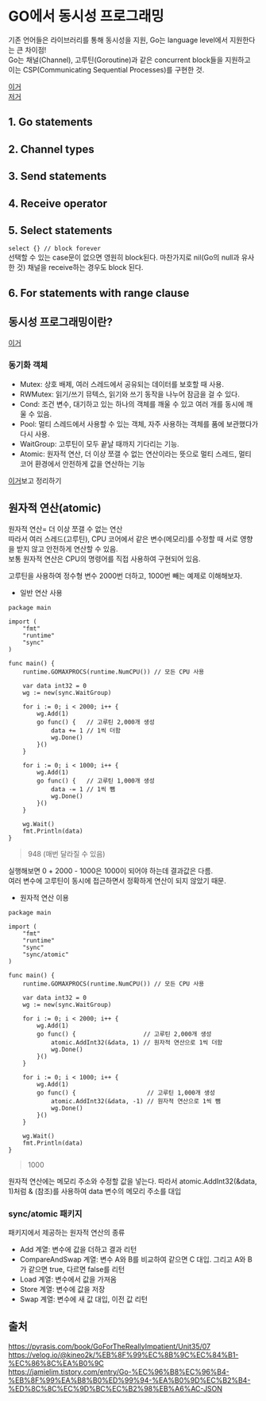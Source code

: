 # GO에서 동시성 프로그래밍  
기존 언어들은 라이브러리를 통해 동시성을 지원, Go는 language level에서 지원한다는 큰 차이점!  
Go는 채널(Channel), 고루틴(Goroutine)과 같은 concurrent block들을 지원하고 이는 CSP(Communicating Sequential Processes)를 구현한 것.  

[이거](https://thegopher.tistory.com/1)  
[저거](https://thegopher.tistory.com/2)  

## 1. Go statements  
## 2. Channel types  
## 3. Send statements  
## 4. Receive operator  
## 5. Select statements  
```select {} // block forever```  
선택할 수 있는 case문이 없으면 영원히 block된다. 마찬가지로 nil(Go의 null과 유사한 것) 채널을 receive하는 경우도 block 된다.  

## 6. For statements with range clause  




## 동시성 프로그래밍이란?  
[이거](https://velog.io/@kineo2k/%EB%8F%99%EC%8B%9C%EC%84%B1-%EC%86%8C%EA%B0%9C)  


### 동기화 객체  
* Mutex: 상호 배제, 여러 스레드에서 공유되는 데이터를 보호할 때 사용.  
* RWMutex: 읽기/쓰기 뮤텍스, 읽기와 쓰기 동작을 나누어 잠금을 걸 수 있다.  
* Cond: 조건 변수, 대기하고 있는 하나의 객체를 깨울 수 있고 여러 개를 동시에 깨울 수 있음.  
* Pool: 멀티 스레드에서 사용할 수 있는 객체, 자주 사용하는 객체를 품에 보관했다가 다시 사용.  
* WaitGroup: 고루틴이 모두 끝날 때까지 기다리는 기능.  
* Atomic: 원자적 연산, 더 이상 쪼갤 수 없는 연산이라는 뜻으로 멀티 스레드, 멀티 코어 환경에서 안전하게 값을 연산하는 기능  

[이거](https://jamielim.tistory.com/entry/Go-%EC%96%B8%EC%96%B4-%EB%8F%99%EA%B8%B0%ED%99%94-%EA%B0%9D%EC%B2%B4-%ED%8C%8C%EC%9D%BC%EC%B2%98%EB%A6%AC-JSON)보고 정리하기  


## 원자적 연산(atomic)  

원자적 연산= 더 이상 쪼갤 수 없는 연산  
따라서 여러 스레드(고루틴), CPU 코어에서 같은 변수(메모리)를 수정할 때 서로 영향을 받지 않고 안전하게 연산할 수 있음.  
보통 원자적 연산은 CPU의 명령어를 직접 사용하여 구현되어 있음.  

고루틴을 사용하여 정수형 변수 2000번 더하고, 1000번 빼는 예제로 이해해보자.  

* 일반 연산 사용  
```
package main

import (
	"fmt"
	"runtime"
	"sync"
)

func main() {
	runtime.GOMAXPROCS(runtime.NumCPU()) // 모든 CPU 사용

	var data int32 = 0
	wg := new(sync.WaitGroup)

	for i := 0; i < 2000; i++ {
		wg.Add(1)
		go func() {   // 고루틴 2,000개 생성
			data += 1 // 1씩 더함
			wg.Done()
		}()
	}

	for i := 0; i < 1000; i++ {
		wg.Add(1)
		go func() {   // 고루틴 1,000개 생성
			data -= 1 // 1씩 뺌
			wg.Done()
		}()
	}

	wg.Wait()
	fmt.Println(data)
}

```  
> 948 (매번 달라질 수 있음)  

실행해보면 0 + 2000 - 1000은 1000이 되어야 하는데 결과값은 다름.  
여러 변수에 고루틴이 동시에 접근하면서 정확하게 연산이 되지 않았기 때문.  

* 원자적 연산 이용  
```
package main

import (
	"fmt"
	"runtime"
	"sync"
	"sync/atomic"
)

func main() {
	runtime.GOMAXPROCS(runtime.NumCPU()) // 모든 CPU 사용

	var data int32 = 0
	wg := new(sync.WaitGroup)

	for i := 0; i < 2000; i++ {
		wg.Add(1)
		go func() {                   // 고루틴 2,000개 생성
			atomic.AddInt32(&data, 1) // 원자적 연산으로 1씩 더함
			wg.Done()
		}()
	}

	for i := 0; i < 1000; i++ {
		wg.Add(1)
		go func() {                    // 고루틴 1,000개 생성
			atomic.AddInt32(&data, -1) // 원자적 연산으로 1씩 뺌
			wg.Done()
		}()
	}

	wg.Wait()
	fmt.Println(data)
}

```
> 1000  

원자적 연산에는 메모리 주소와 수정할 값을 넣는다. 따라서 atomic.AddInt32(&data, 1)처럼 & (참조)를 사용하여 data 변수의 메모리 주소를 대입  

### sync/atomic 패키지  
패키지에서 제공하는 원자적 연산의 종류  
* Add 계열: 변수에 값을 더하고 결과 리턴  
* CompareAndSwap 계열: 변수 A와 B를 비교하여 같으면 C 대입. 그리고 A와 B가 같으면 true, 다르면 false를 리턴  
* Load 계열: 변수에서 값을 가져옴  
* Store 계열: 변수에 값을 저장  
* Swap 계열: 변수에 새 값 대입, 이전 값 리턴  

## 출처  
https://pyrasis.com/book/GoForTheReallyImpatient/Unit35/07  
https://velog.io/@kineo2k/%EB%8F%99%EC%8B%9C%EC%84%B1-%EC%86%8C%EA%B0%9C  
https://jamielim.tistory.com/entry/Go-%EC%96%B8%EC%96%B4-%EB%8F%99%EA%B8%B0%ED%99%94-%EA%B0%9D%EC%B2%B4-%ED%8C%8C%EC%9D%BC%EC%B2%98%EB%A6%AC-JSON  
